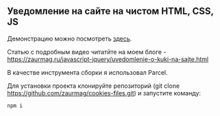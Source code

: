 <h2>Уведомление на сайте на чистом HTML, CSS, JS</h2>

Демонстрацию можно посмотреть <a href="http://zaurmag.ru/wp-content/demos/cookies-files/" target="_blank">здесь</a>.

Статью с подробным видео читатйте на моем блоге - <a href="https://zaurmag.ru/javascript-jquery/uvedomlenie-o-kuki-na-sajte.html" target="_blank">https://zaurmag.ru/javascript-jquery/uvedomlenie-o-kuki-na-sajte.html</a>

В качестве инструмента сборки я использовал Parcel.

Для установки проекта клонируйте репозиторий (git clone https://github.com/zaurmag/cookies-files.git) и запустите команду:

<code>npm i</code>
